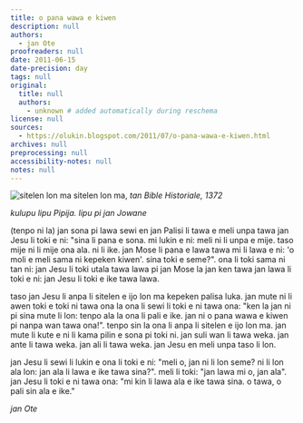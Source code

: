 ```yaml
---
title: o pana wawa e kiwen
description: null
authors:
  - jan Ote
proofreaders: null
date: 2011-06-15
date-precision: day
tags: null
original:
  title: null
  authors:
    - unknown # added automatically during reschema
license: null
sources:
  - https://olukin.blogspot.com/2011/07/o-pana-wawa-e-kiwen.html
archives: null
preprocessing: null
accessibility-notes: null
notes: null
---
```


<!-- http://collecties.meermanno.nl/handschriften/showillu?id=10535 -->
![sitelen lon ma](https://blogger.googleusercontent.com/img/b/R29vZ2xl/AVvXsEhmUN23aZmW6LIxW8avhEdYz7iB-6Eu-dfWNov4WP1JuZWNsKA3L3BB6BQ6rkfpe4rB0GG0L-__5wfbGTyubRXzGOqt6vWvWTYQmrSe9JIqgjvPubCXfgL5FVYpHM7nYbUpBOM_k6O7irCS/s320/sitelen-lon-ma.jpg)
sitelen lon ma, *tan Bible Historiale, 1372*

*kulupu lipu Pipija. lipu pi jan Jowane*

(tenpo ni la) jan sona pi lawa sewi en jan Palisi li tawa e meli unpa tawa jan Jesu li toki e ni: "sina li pana e sona. mi lukin e ni: meli ni li unpa e mije. taso mije ni li mije ona ala. ni li ike. jan Mose li pana e lawa tawa mi li lawa e ni: 'o moli e meli sama ni kepeken kiwen'. sina toki e seme?". ona li toki sama ni tan ni: jan Jesu li toki utala tawa lawa pi jan Mose la jan ken tawa jan lawa li toki e ni: jan Jesu li toki e ike tawa lawa.

taso jan Jesu li anpa li sitelen e ijo lon ma kepeken palisa luka. jan mute ni li awen toki e toki ni tawa ona la ona li sewi li toki e ni tawa ona: "ken la jan ni pi sina mute li lon: tenpo ala la ona li pali e ike. jan ni o pana wawa e kiwen pi nanpa wan tawa ona!". tenpo sin la ona li anpa li sitelen e ijo lon ma. jan mute li kute e ni li kama pilin e sona pi toki ni. jan suli wan li tawa weka. jan ante li tawa weka. jan ali li tawa weka. jan Jesu en meli unpa taso li lon.

jan Jesu li sewi li lukin e ona li toki e ni: "meli o, jan ni li lon seme? ni li lon ala lon: jan ala li lawa e ike tawa sina?". meli li toki: "jan lawa mi o, jan ala". jan Jesu li toki e ni tawa ona: "mi kin li lawa ala e ike tawa sina. o tawa, o pali sin ala e ike."

*jan Ote*
